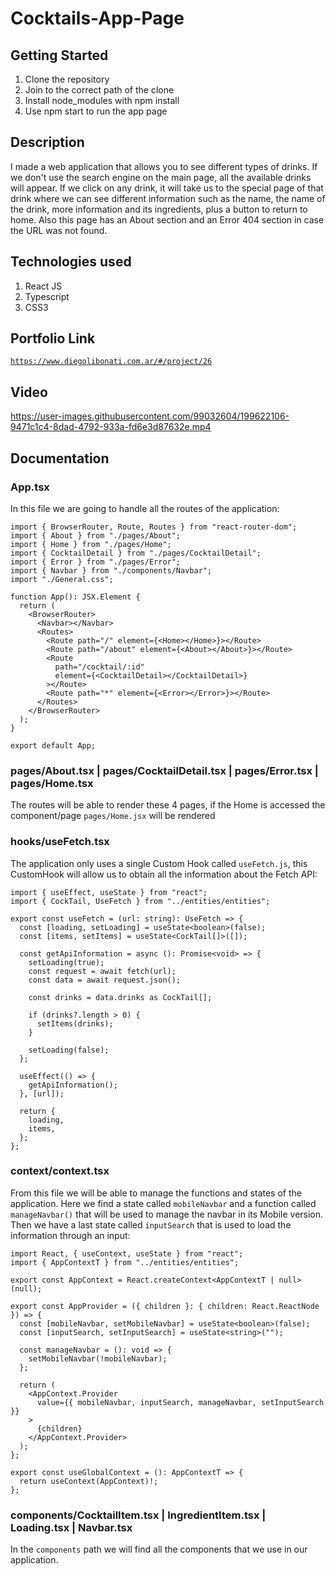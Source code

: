# Cocktails-App-Page

## Getting Started

1. Clone the repository
2. Join to the correct path of the clone
3. Install node_modules with npm install
4. Use npm start to run the app page

## Description

I made a web application that allows you to see different types of drinks. If we don't use the search engine on the main page, all the available drinks will appear. If we click on any drink, it will take us to the special page of that drink where we can see different information such as the name, the name of the drink, more information and its ingredients, plus a button to return to home. Also this page has an About section and an Error 404 section in case the URL was not found.

## Technologies used

1. React JS
2. Typescript
3. CSS3

## Portfolio Link

[`https://www.diegolibonati.com.ar/#/project/26`](https://www.diegolibonati.com.ar/#/project/26)

## Video

https://user-images.githubusercontent.com/99032604/199622106-9471c1c4-8dad-4792-933a-fd6e3d87632e.mp4

## Documentation

### App.tsx

In this file we are going to handle all the routes of the application:

```
import { BrowserRouter, Route, Routes } from "react-router-dom";
import { About } from "./pages/About";
import { Home } from "./pages/Home";
import { CocktailDetail } from "./pages/CocktailDetail";
import { Error } from "./pages/Error";
import { Navbar } from "./components/Navbar";
import "./General.css";

function App(): JSX.Element {
  return (
    <BrowserRouter>
      <Navbar></Navbar>
      <Routes>
        <Route path="/" element={<Home></Home>}></Route>
        <Route path="/about" element={<About></About>}></Route>
        <Route
          path="/cocktail/:id"
          element={<CocktailDetail></CocktailDetail>}
        ></Route>
        <Route path="*" element={<Error></Error>}></Route>
      </Routes>
    </BrowserRouter>
  );
}

export default App;
```

### pages/About.tsx | pages/CocktailDetail.tsx | pages/Error.tsx | pages/Home.tsx

The routes will be able to render these 4 pages, if the Home is accessed the component/page `pages/Home.jsx` will be rendered

### hooks/useFetch.tsx

The application only uses a single Custom Hook called `useFetch.js`, this CustomHook will allow us to obtain all the information about the Fetch API:

```
import { useEffect, useState } from "react";
import { CockTail, UseFetch } from "../entities/entities";

export const useFetch = (url: string): UseFetch => {
  const [loading, setLoading] = useState<boolean>(false);
  const [items, setItems] = useState<CockTail[]>([]);

  const getApiInformation = async (): Promise<void> => {
    setLoading(true);
    const request = await fetch(url);
    const data = await request.json();

    const drinks = data.drinks as CockTail[];

    if (drinks?.length > 0) {
      setItems(drinks);
    }

    setLoading(false);
  };

  useEffect(() => {
    getApiInformation();
  }, [url]);

  return {
    loading,
    items,
  };
};
```

### context/context.tsx

From this file we will be able to manage the functions and states of the application. Here we find a state called `mobileNavbar` and a function called `manageNavbar()` that will be used to manage the navbar in its Mobile version. Then we have a last state called `inputSearch` that is used to load the information through an input:

```
import React, { useContext, useState } from "react";
import { AppContextT } from "../entities/entities";

export const AppContext = React.createContext<AppContextT | null>(null);

export const AppProvider = ({ children }: { children: React.ReactNode }) => {
  const [mobileNavbar, setMobileNavbar] = useState<boolean>(false);
  const [inputSearch, setInputSearch] = useState<string>("");

  const manageNavbar = (): void => {
    setMobileNavbar(!mobileNavbar);
  };

  return (
    <AppContext.Provider
      value={{ mobileNavbar, inputSearch, manageNavbar, setInputSearch }}
    >
      {children}
    </AppContext.Provider>
  );
};

export const useGlobalContext = (): AppContextT => {
  return useContext(AppContext)!;
};
```

### components/CocktailItem.tsx | IngredientItem.tsx | Loading.tsx | Navbar.tsx

In the `components` path we will find all the components that we use in our application.
